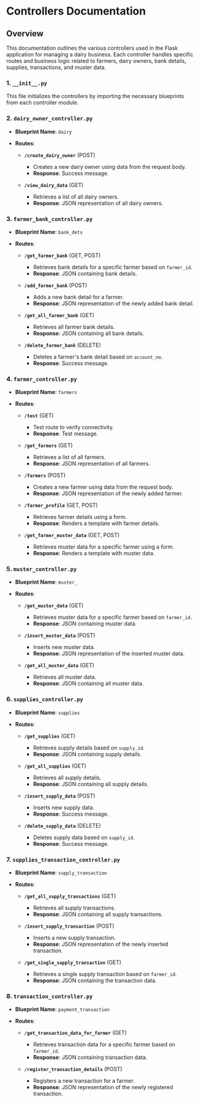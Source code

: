 # Controllers Documentation

## Overview
This documentation outlines the various controllers used in the Flask application for managing a dairy business. Each controller handles specific routes and business logic related to farmers, dairy owners, bank details, supplies, transactions, and muster data.

### 1. **`__init__.py`**
This file initializes the controllers by importing the necessary blueprints from each controller module.

### 2. **`dairy_owner_controller.py`**
- **Blueprint Name**: `dairy`
  
- **Routes**:
  - **`/create_dairy_owner`** (POST)
    - Creates a new dairy owner using data from the request body.
    - **Response**: Success message.
    
  - **`/view_dairy_data`** (GET)
    - Retrieves a list of all dairy owners.
    - **Response**: JSON representation of all dairy owners.

### 3. **`farmer_bank_controller.py`**
- **Blueprint Name**: `bank_dets`
  
- **Routes**:
  - **`/get_farmer_bank`** (GET, POST)
    - Retrieves bank details for a specific farmer based on `farmer_id`.
    - **Response**: JSON containing bank details.
    
  - **`/add_farmer_bank`** (POST)
    - Adds a new bank detail for a farmer.
    - **Response**: JSON representation of the newly added bank detail.
    
  - **`/get_all_farmer_bank`** (GET)
    - Retrieves all farmer bank details.
    - **Response**: JSON containing all bank details.
    
  - **`/delete_farmer_bank`** (DELETE)
    - Deletes a farmer's bank detail based on `account_no`.
    - **Response**: Success message.

### 4. **`farmer_controller.py`**
- **Blueprint Name**: `farmers`
  
- **Routes**:
  - **`/test`** (GET)
    - Test route to verify connectivity.
    - **Response**: Test message.
    
  - **`/get_farmers`** (GET)
    - Retrieves a list of all farmers.
    - **Response**: JSON representation of all farmers.
    
  - **`/farmers`** (POST)
    - Creates a new farmer using data from the request body.
    - **Response**: JSON representation of the newly added farmer.
    
  - **`/farmer_profile`** (GET, POST)
    - Retrieves farmer details using a form.
    - **Response**: Renders a template with farmer details.
    
  - **`/get_farmer_muster_data`** (GET, POST)
    - Retrieves muster data for a specific farmer using a form.
    - **Response**: Renders a template with muster data.

### 5. **`muster_controller.py`**
- **Blueprint Name**: `muster_`
  
- **Routes**:
  - **`/get_muster_data`** (GET)
    - Retrieves muster data for a specific farmer based on `farmer_id`.
    - **Response**: JSON containing muster data.
    
  - **`/insert_muster_data`** (POST)
    - Inserts new muster data.
    - **Response**: JSON representation of the inserted muster data.
    
  - **`/get_all_muster_data`** (GET)
    - Retrieves all muster data.
    - **Response**: JSON containing all muster data.

### 6. **`supplies_controller.py`**
- **Blueprint Name**: `supplies`
  
- **Routes**:
  - **`/get_supplies`** (GET)
    - Retrieves supply details based on `supply_id`.
    - **Response**: JSON containing supply details.
    
  - **`/get_all_supplies`** (GET)
    - Retrieves all supply details.
    - **Response**: JSON containing all supply details.
    
  - **`/insert_supply_data`** (POST)
    - Inserts new supply data.
    - **Response**: Success message.
    
  - **`/delete_supply_data`** (DELETE)
    - Deletes supply data based on `supply_id`.
    - **Response**: Success message.

### 7. **`supplies_transaction_controller.py`**
- **Blueprint Name**: `supply_transaction`
  
- **Routes**:
  - **`/get_all_supply_transactions`** (GET)
    - Retrieves all supply transactions.
    - **Response**: JSON containing all supply transactions.
    
  - **`/insert_supply_transaction`** (POST)
    - Inserts a new supply transaction.
    - **Response**: JSON representation of the newly inserted transaction.
    
  - **`/get_single_supply_transaction`** (GET)
    - Retrieves a single supply transaction based on `farmer_id`.
    - **Response**: JSON containing the transaction data.

### 8. **`transaction_controller.py`**
- **Blueprint Name**: `payment_transaction`
  
- **Routes**:
  - **`/get_transaction_data_for_farmer`** (GET)
    - Retrieves transaction data for a specific farmer based on `farmer_id`.
    - **Response**: JSON containing transaction data.
    
  - **`/register_transaction_details`** (POST)
    - Registers a new transaction for a farmer.
    - **Response**: JSON representation of the newly registered transaction.
